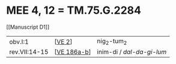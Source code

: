 # MEE 4, 12 = TM.75.G.2284

[[Manuscript D1]]

|               |               |                                    |
| ------------- | ------------- | ---------------------------------- |
| obv.I:1       | [[VE 2]]      | nig<sub>2</sub>-tum<sub>2</sub>    |
| rev.VII:14-15 | [[VE 186a-b]] | inim-di / *dal-da-gi-lum*          |

[//begin]: # "Autogenerated link references for markdown compatibility"
[VE 2]: <VE 2> "VE 2"
[VE 186a-b]: <VE 186a-b> "VE 186a-b"
[//end]: # "Autogenerated link references"